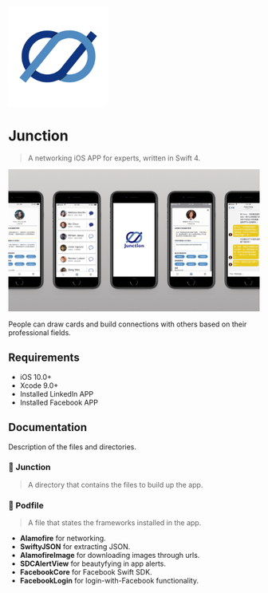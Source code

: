 <img src="https://github.com/yenchulin/Junction/raw/master/Junction_logo.png" width=200>

# Junction
> A networking iOS APP for experts, written in Swift 4.

<img src="https://github.com/yenchulin/Junction/raw/master/Junction_Image.png">

People can draw cards and build connections with others based on their professional fields. 

## Requirements

* iOS 10.0+
* Xcode 9.0+
* Installed LinkedIn APP
* Installed Facebook APP

## Documentation

Description of the files and directories.

### 📁 Junction
> A directory that contains the files to build up the app.

### 📄 Podfile
> A file that states the frameworks installed in the app.

* **Alamofire** for networking.
* **SwiftyJSON** for extracting JSON.
* **AlamofireImage** for downloading images through urls.
* **SDCAlertView** for beautyfying in app alerts.
* **FacebookCore** for Facebook Swift SDK.
* **FacebookLogin** for login-with-Facebook functionality.
